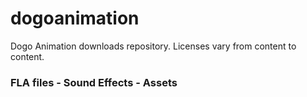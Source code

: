 # dogoanimation
Dogo Animation downloads repository.
Licenses vary from content to content.

### FLA files - Sound Effects - Assets
